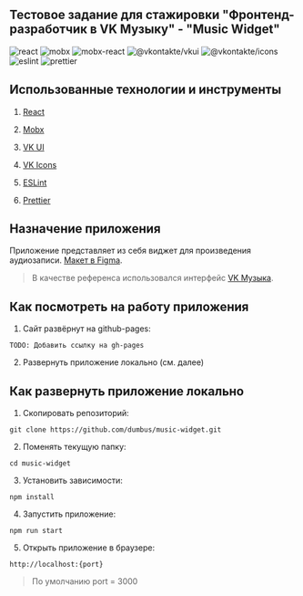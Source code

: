 ## Тестовое задание для стажировки "Фронтенд-разработчик в VK Музыку" - "Music Widget"

![react](https://img.shields.io/badge/react-18.3.1-blue)
![mobx](https://img.shields.io/badge/mobx-6.12.4-blue)
![mobx-react](https://img.shields.io/badge/mobx--react-9.1.1-blue)
![@vkontakte/vkui](https://img.shields.io/badge/%40vkontakte%2Fvkui-6.1.1-blue)
![@vkontakte/icons](https://img.shields.io/badge/%40vkontakte%2Ficons-2.122.0-blue)
![eslint](https://img.shields.io/badge/eslint-8.57.0-blue)
![prettier](https://img.shields.io/badge/prettier-3.3.2-blue)

## Использованные технологии и инструменты

1. [React](https://react.dev/)

2. [Mobx](https://mobx.js.org/README.html)

3. [VK UI](https://vkcom.github.io/VKUI/)

4. [VK Icons](https://vkcom.github.io/icons/)

5. [ESLint](https://eslint.org/)

6. [Prettier](https://prettier.io/)

## Назначение приложения

Приложение представляет из себя виджет для произведения аудиозаписи. [Макет в Figma](https://www.figma.com/design/9d3ErSuSrLY1qCuSRPk80C/AudioCell?node-id=1-2&t=fcTxxng56ygqFZUu-0).

> В качестве референса использовался интерфейс [VK Музыка](https://vk.com/audio).

## Как посмотреть на работу приложения

1. Сайт развёрнут на github-pages:

```
TODO: Добавить ссылку на gh-pages
```

2. Развернуть приложение локально (см. далее)

## Как развернуть приложение локально

1. Скопировать репозиторий:

```
git clone https://github.com/dumbus/music-widget.git
```

2. Поменять текущую папку:

```
cd music-widget
```

3. Установить зависимости:

```
npm install
```

4. Запустить приложение:

```
npm run start
```

5. Открыть приложение в браузере:

```
http://localhost:{port}
```

> По умолчанию port = 3000
